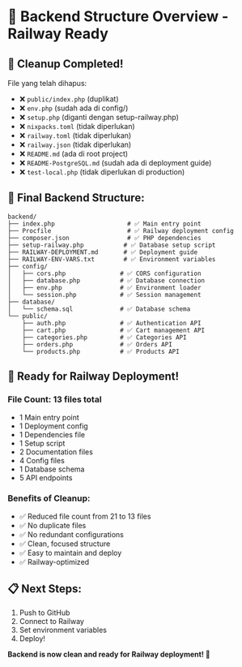 # 📁 Backend Structure Overview - Railway Ready

## 🧹 **Cleanup Completed!**

File yang telah dihapus:
- ❌ `public/index.php` (duplikat)
- ❌ `env.php` (sudah ada di config/)
- ❌ `setup.php` (diganti dengan setup-railway.php)
- ❌ `nixpacks.toml` (tidak diperlukan)
- ❌ `railway.toml` (tidak diperlukan)
- ❌ `railway.json` (tidak diperlukan)
- ❌ `README.md` (ada di root project)
- ❌ `README-PostgreSQL.md` (sudah ada di deployment guide)
- ❌ `test-local.php` (tidak diperlukan di production)

## 📂 **Final Backend Structure:**

```
backend/
├── index.php                    # ✅ Main entry point
├── Procfile                     # ✅ Railway deployment config
├── composer.json                # ✅ PHP dependencies
├── setup-railway.php           # ✅ Database setup script
├── RAILWAY-DEPLOYMENT.md       # ✅ Deployment guide
├── RAILWAY-ENV-VARS.txt        # ✅ Environment variables
├── config/
│   ├── cors.php               # ✅ CORS configuration
│   ├── database.php           # ✅ Database connection
│   ├── env.php                # ✅ Environment loader
│   └── session.php            # ✅ Session management
├── database/
│   └── schema.sql             # ✅ Database schema
└── public/
    ├── auth.php               # ✅ Authentication API
    ├── cart.php               # ✅ Cart management API
    ├── categories.php         # ✅ Categories API
    ├── orders.php             # ✅ Orders API
    └── products.php           # ✅ Products API
```

## 🚀 **Ready for Railway Deployment!**

### File Count: 13 files total
- 1 Main entry point
- 1 Deployment config
- 1 Dependencies file
- 1 Setup script
- 2 Documentation files
- 4 Config files
- 1 Database schema
- 5 API endpoints

### Benefits of Cleanup:
- ✅ Reduced file count from 21 to 13 files
- ✅ No duplicate files
- ✅ No redundant configurations
- ✅ Clean, focused structure
- ✅ Easy to maintain and deploy
- ✅ Railway-optimized

## 📋 **Next Steps:**
1. Push to GitHub
2. Connect to Railway
3. Set environment variables
4. Deploy!

**Backend is now clean and ready for Railway deployment! 🚀**

